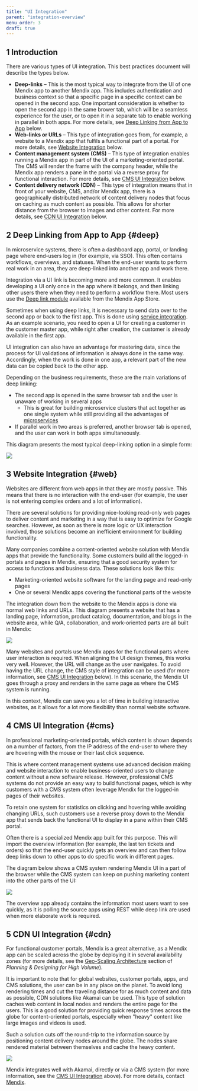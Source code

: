 ```yaml
---
title: "UI Integration"
parent: "integration-overview"
menu_order: 3
draft: true
---
```


## 1 Introduction

There are various types of UI integration. This best practices document will describe the types below.

* **Deep-links** – This is the most typical way to integrate from the UI of one Mendix app to another Mendix app. This includes authentication and business context so that a specific page in a specific context can be opened in the second app. One important consideration is whether to open the second app in the same brower tab, which will be a seamless experience for the user, or to open it in a separate tab to enable working in parallel in both apps. For more details, see [Deep Linking from App to App](#deep) below.
* **Web-links or URLs** – This type of integration goes from, for example, a website to a Mendix app that fulfils a functional part of a portal. For more details, see [Website Integration](#web) below.
* **Content management system (CMS)**  – This type of integration enables running a Mendix app in part of the UI of a marketing-oriented portal. The CMS will render the frame with the company header, while the Mendix app renders a pane in the portal via a reverse proxy for functional interaction. For more details, see [CMS UI Integration](#cms) below.
* **Content delivery network (CDN)** – This type of integration means that in front of your website, CMS, and/or Mendix app, there is a geographically distributed network of content delivery nodes that focus on caching as much content as possible. This allows for shorter distance from the browser to images and other content. For more details, see [CDN UI Integration](#cdn) below.

## 2 Deep Linking from App to App {#deep}

In microservice systems, there is often a dashboard app, portal, or landing page where end-users log in (for example, via SSO). This often contains workflows, overviews, and statuses. When the end-user wants to perform real work in an area, they are deep-linked into another app and work there.

Integration via a UI link is becoming more and more common. It enables developing a UI only once in the app where it belongs, and then linking other users there when they need to perform a workflow there. Most users use the [Deep link module](https://appstore.home.mendix.com/link/app/43/) available from the Mendix App Store.

Sometimes when using deep links, it is necessary to send data over to the second app or back to the first app. This is done using [service integration](service-integration). As an example scenario, you need to open a UI for creating a customer in the customer master app, while right after creation, the customer is already available in the first app.

UI integration can also have an advantage for mastering data, since the process for UI validations of information is always done in the same way. Accordingly, when the work is done in one app, a relevant part of the new data can be copied back to the other app.

Depending on the business requirements, these are the main variations of deep linking:

* The second app is opened in the same browser tab and the user is unaware of working in several apps
	* This is great for building microservice clusters that act together as one single system while still providing all the advantages of [microservices](../microservices/microservices-overview)
* If parallel work in two areas is preferred, another browser tab is opened, and the user can work in both apps simultaneously.

This diagram presents the most typical deep-linking option in a simple form:

![](attachments/ui-integration/deep.png)

## 3 Website Integration {#web}

Websites are different from web apps in that they are mostly passive. This means that there is no interaction with the end-user (for example, the user is not entering complex orders and a lot of information).

There are several solutions for providing nice-looking read-only web pages to deliver content and marketing in a way that is easy to optimize for Google searches. However, as soon as there is more logic or UX interaction involved, those solutions become an inefficient environment for building functionality.

Many companies combine a content-oriented website solution with Mendix apps that provide the functionality. Some customers build all the logged-in portals and pages in Mendix, ensuring that a good security system for access to functions and business data. These solutions look like this:

* Marketing-oriented website software for the landing page and read-only pages
* One or several Mendix apps covering the functional parts of the website

The integration down from the website to the Mendix apps is done via normal web links and URLs. This diagram presents a website that has a landing page, information, product catalog, documentation, and blogs in the website area, while Q/A, collaboration, and work-oriented parts are all built in Mendix:

![](attachments/ui-integration/web.png)

Many websites and portals use Mendix apps for the functional parts where user interaction is required. When aligning the UI design themes, this works very well. However, the URL will change as the user navigates. To avoid having the URL change, the CMS style of integration can be used (for more information, see [CMS UI Integration](#cms) below). In this scenario, the Mendix UI goes through a proxy and renders in the same page as where the CMS system is running.

In this context, Mendix can save you a lot of time in building interactive websites, as it allows for a lot more flexibility than normal website software.

## 4 CMS UI Integration {#cms}

In professional marketing-oriented portals, which content is shown depends on a number of factors, from the IP address of the end-user to where they are hovering with the mouse or their last click sequence.

This is where content management systems use advanced decision making and website interaction to enable business-oriented users to change content without a new software release. However, professional CMS systems do not provide an easy way to build functional pages, which is why customers with a CMS system often leverage Mendix for the logged-in pages of their websites.

To retain one system for statistics on clicking and hovering while avoiding changing URLs, such customers use a reverse proxy down to the Mendix app that sends back the functional UI to display in a pane within their CMS portal.

Often there is a specialized Mendix app built for this purpose. This will import the overview information (for example, the last ten tickets and orders) so that the end-user quickly gets an overview and can then follow deep links down to other apps to do specific work in different pages.

The diagram below shows a CMS system rendering Mendix UI in a part of the browser while the CMS system can keep on pushing marketing content into the other parts of the UI:

![](attachments/ui-integration/cms.png)

The overview app already contains the information most users want to see quickly, as it is polling the source apps using REST while deep link are used when more elaborate work is required.

## 5 CDN UI Integration {#cdn}

For functional customer portals, Mendix is a great alternative, as a Mendix app can be scaled across the globe by deploying it in several availability zones (for more details, see the [Geo-Scaling Architecture](../performance/plan-design-high-volume#geo-scaled) section of *Planning & Designing for High Volume*).

It is important to note that for global websites, customer portals, apps, and CMS solutions, the user can be in any place on the planet. To avoid long rendering times and cut the traveling distance for as much content and data as possible, CDN solutions like Akamai can be used. This type of solution caches web content in local nodes and renders the entire page for the users. This is a good solution for providing quick response times across the globe for content-oriented portals, especially when "heavy" content like large images and videos is used.

Such a solution cuts off the round-trip to the information source by positioning content delivery nodes around the globe. The nodes share rendered material between themselves and cache the heavy content.

![](attachments/ui-integration/cdn.png)

Mendix integrates well with Akamai, directly or via a CMS system (for more information, see the [CMS UI Integration](#cms) above). For more details, contact [Mendix](https://www.mendix.com/contact-us/).
